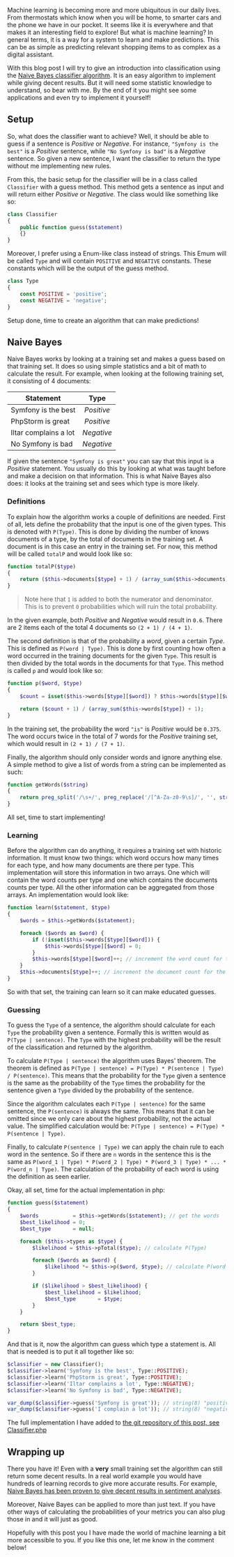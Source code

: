 Machine learning is becoming more and more ubiquitous in our daily lives. From thermostats which know when you will be home, to smarter cars and the phone we have in our pocket. It seems like it is everywhere and that makes it an interesting field to explore! But what is machine learning? In general terms, it is a way for a system to learn and make predictions. This can be as simple as predicting relevant shopping items to as complex as a digital assistant.

With this blog post I will try to give an introduction into classification using the [Naive Bayes classifier algorithm][naive bayes classifier]. It is an easy algorithm to implement while giving decent results. But it will need some statistic knowledge to understand, so bear with me. By the end of it you might see some applications and even try to implement it yourself!

## Setup
So, what does the classifier want to achieve? Well, it should be able to guess if a sentence is *Positive* or *Negative*. For instance, `"Symfony is the best"` is a *Positive* sentence, while `"No Symfony is bad"` is a *Negative* sentence. So given a new sentence, I want the classifier to return the type without me implementing new rules. 

From this, the basic setup for the classifier will be in a class called `Classifier` with a guess method. This method gets a sentence as input and will return either *Positive* or *Negative*. The class would like something like so:
```php
class Classifier
{
    public function guess($statement)
    {}
}
```

Moreover, I prefer using a Enum-like class instead of strings. This Emum will be called `Type` and will contain `POSITIVE` and `NEGATIVE` constants. These constants which will be the output of the guess method.

```php
class Type
{
    const POSITIVE = 'positive';
    const NEGATIVE = 'negative';
}
```

Setup done, time to create an algorithm that can make predictions!

## Naive Bayes

Naive Bayes works by looking at a training set and makes a guess based on that training set. It does so using simple statistics and a bit of math to calculate the result. For example, when looking at the following training set, it consisting of 4 documents:

| Statement | Type |
|---|:---:|
| Symfony is the best | *Positive* |
| PhpStorm is great | *Positive* |
| Iltar complains a lot | *Negative* |
| No Symfony is bad | *Negative* |

If given the sentence `"Symfony is great"` you can say that this input is a *Positive* statement. You usually do this by looking at what was taught before and make a decision on that information. This is what Naive Bayes also does: it looks at the training set and sees which type is more likely. 

### Definitions
To explain how the algorithm works a couple of definitions are needed. First of all, lets define the probability that the input is one of the given types. This is denoted with `P(Type)`. This is done by dividing the number of knows documents of a type, by the total of documents in the training set. A document is in this case an entry in the training set. For now, this method will be called `totalP` and would look like so:

```php
function totalP($type)
{
    return ($this->documents[$type] + 1) / (array_sum($this->documents) + 1);
}
```

> Note here that `1` is added to both the numerator and denominator. This is to prevent `0` probabilities which will ruin the total probability.

In the given example, both *Positive* and *Negative* would result in `0.6`. There are 2 items each of the total 4 documents so `(2 + 1) / (4 + 1)`.

The second definition is that of the probability a *word*, given a certain *Type*. This is defined as `P(word | Type)`. This is done by first counting how often a word occurred in the training documents for the given `Type`. This result is then divided by the total words in the documents for that `Type`. This method is called `p` and would look like so:

```php
function p($word, $type)
{
    $count = isset($this->words[$type][$word]) ? $this->words[$type][$word] : 0;

    return ($count + 1) / (array_sum($this->words[$type]) + 1);
}
```

In the training set, the probability the word `"is"` is *Positive* would be `0.375`. The word occurs twice in the total of 7 words for the *Positive* training set, which would result in `(2 + 1) / (7 + 1)`.

Finally, the algorithm should only consider words and ignore anything else. A simple method to give a list of words from a string can be implemented as such:

```php
function getWords($string)
{
    return preg_split('/\s+/', preg_replace('/[^A-Za-z0-9\s]/', '', strtolower($string)));
}
```
All set, time to start implementing!

### Learning

Before the algorithm can do anything, it requires a training set with historic information. It must know two things: which word occurs how many times for each type, and how many documents are there per type. This implementation will store this information in two arrays. One which will contain the word counts per type and one which contains the documents counts per type. All the other information can be aggregated from those arrays. An implementation would look like:

```php
function learn($statement, $type)
{
    $words = $this->getWords($statement);

    foreach ($words as $word) {
        if (!isset($this->words[$type][$word])) {
            $this->words[$type][$word] = 0;
        }
        $this->words[$type][$word]++; // increment the word count for the type
    }
    $this->documents[$type]++; // increment the document count for the type
}
```

So with that set, the training can learn so it can make educated guesses.

### Guessing

To guess the `Type` of a sentence, the algorithm should calculate for each `Type` the probability given a sentence. Formally this is written would as `P(Type | sentence)`. The `Type` with the highest probability will be the result of the classification and returned by the algorithm. 

To calculate `P(Type | sentence)` the algorithm uses Bayes' theorem. The theorem is defined as `P(Type | sentence) = P(Type) * P(sentence | Type) / P(sentence)`. This means that the probability for the `Type` given a sentence is the same as the probability of the `Type` times the probability for the sentence given a `Type` divided by the probability of the sentence.

Since the algorithm calculates each `P(Type | sentence)` for the same sentence, the `P(sentence)` is always the same. This means that it can be omitted since we only care about the highest probability, not the actual value. The simplified calculation would be: `P(Type | sentence) = P(Type) * P(sentence | Type)`.

Finally, to calculate `P(sentence | Type)` we can apply the chain rule to each word in the sentence. So if there are `n` words in the sentence this is the same as `P(word_1 | Type) * P(word_2 | Type) * P(word_3 | Type) * ... * P(word_n | Type)`. The calculation of the probability of each word is using the definition as seen earlier.

Okay, all set, time for the actual implementation in php:

```php
function guess($statement)
{
    $words           = $this->getWords($statement); // get the words
    $best_likelihood = 0;
    $best_type       = null;

    foreach ($this->types as $type) {
        $likelihood = $this->pTotal($type); // calculate P(Type)

        foreach ($words as $word) {
            $likelihood *= $this->p($word, $type); // calculate P(word | Type)
        }

        if ($likelihood > $best_likelihood) {
            $best_likelihood = $likelihood;
            $best_type       = $type;
        }
    }

    return $best_type;
}
```

And that is it, now the algorithm can guess which type a statement is. All that is needed is to put it all together like so:

```php
$classifier = new Classifier();
$classifier->learn('Symfony is the best', Type::POSITIVE);
$classifier->learn('PhpStorm is great', Type::POSITIVE);
$classifier->learn('Iltar complains a lot', Type::NEGATIVE);
$classifier->learn('No Symfony is bad', Type::NEGATIVE);

var_dump($classifier->guess('Symfony is great')); // string(8) "positive"
var_dump($classifier->guess('I complain a lot')); // string(8) "negative"
```

The full implementation I have added to [the git repository of this post, see Classifier.php][github-classifier]

## Wrapping up

There you have it! Even with a **very** small training set the algorithm can still return some decent results. In a real world example you would have hundreds of learning records to give more accurate results. For example, [Naive Bayes has been proven to give decent results in sentiment analyses][nb-twitter-sentiment].

Moreover, Naive Bayes can be applied to more than just text. If you have other ways of calculating the probabilities of your metrics you can also plug those in and it will just as good.

Hopefully with this post you I have made the world of machine learning a bit more accessible to you. If you like this one, let me know in the comment below!

[naive bayes classifier]: https://en.wikipedia.org/wiki/Naive_Bayes_classifier
[github-classifier]: https://github.com/yannickl88/blog-articles/blob/master/src/machine-learning-naive-bayes/Classifier.php
[nb-twitter-sentiment]: http://www-nlp.stanford.edu/courses/cs224n/2009/fp/3.pdf
